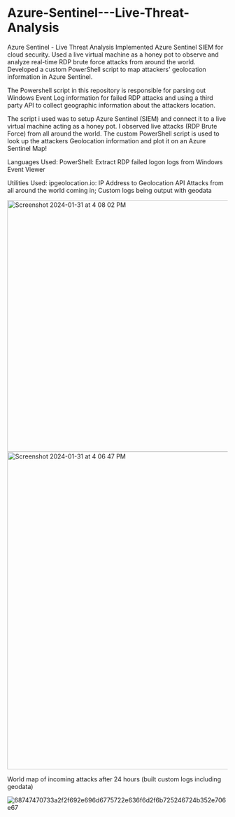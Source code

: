 # Azure-Sentinel---Live-Threat-Analysis
Azure Sentinel - Live Threat Analysis 
Implemented Azure Sentinel SIEM for cloud security. Used a live virtual machine as a honey pot to observe and analyze real-time RDP brute force attacks from around the world. Developed a custom PowerShell script to map attackers' geolocation information in Azure Sentinel.

The Powershell script in this repository is responsible for parsing out Windows Event Log information for failed RDP attacks and using a third party API to collect geographic information about the attackers location.

The script i used was to setup Azure Sentinel (SIEM) and connect it to a live virtual machine acting as a honey pot. I observed live attacks (RDP Brute Force) from all around the world. The custom PowerShell script is used to look up the attackers Geolocation information and plot it on an Azure Sentinel Map!

Languages Used:
PowerShell: Extract RDP failed logon logs from Windows Event Viewer

Utilities Used:
ipgeolocation.io: IP Address to Geolocation API
Attacks from all around the world coming in; Custom logs being output with geodata


<img width="576" alt="Screenshot 2024-01-31 at 4 08 02 PM" src="https://github.com/johnjlopes20/Azure-Sentinel---Live-Threat-Analysis/assets/75873237/af61a9ff-ac8a-4c61-a448-02f52e319c00">


<img width="727" alt="Screenshot 2024-01-31 at 4 06 47 PM" src="https://github.com/johnjlopes20/Azure-Sentinel---Live-Threat-Analysis/assets/75873237/d7a7adc0-bb5b-42f9-8e95-7c5cc73c4ca5">



World map of incoming attacks after 24 hours (built custom logs including geodata)

![68747470733a2f2f692e696d6775722e636f6d2f6b725246724b352e706e67](https://github.com/johnjlopes20/Azure-Sentinel---Live-Threat-Analysis/assets/75873237/84f42902-5e03-40af-b0c7-323ba27f8d34)
